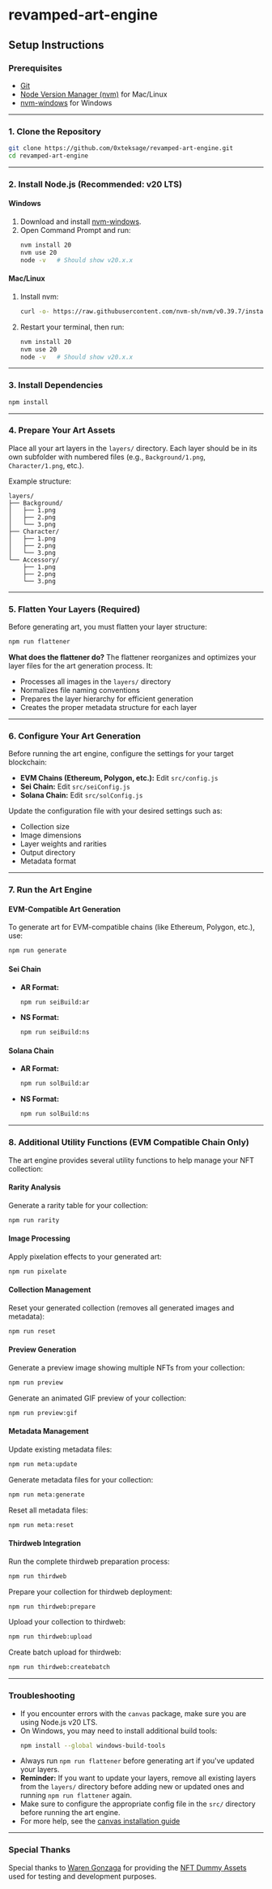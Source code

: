 # revamped-art-engine

## Setup Instructions

### Prerequisites
- [Git](https://git-scm.com/)
- [Node Version Manager (nvm)](https://github.com/nvm-sh/nvm) for Mac/Linux  
- [nvm-windows](https://github.com/coreybutler/nvm-windows) for Windows

---

### 1. Clone the Repository

```sh
git clone https://github.com/0xteksage/revamped-art-engine.git
cd revamped-art-engine
```

---

### 2. Install Node.js (Recommended: v20 LTS)

#### **Windows**
1. Download and install [nvm-windows](https://github.com/coreybutler/nvm-windows/releases).
2. Open Command Prompt and run:
   ```sh
   nvm install 20
   nvm use 20
   node -v   # Should show v20.x.x
   ```

#### **Mac/Linux**
1. Install nvm:
   ```sh
   curl -o- https://raw.githubusercontent.com/nvm-sh/nvm/v0.39.7/install.sh | bash
   ```
2. Restart your terminal, then run:
   ```sh
   nvm install 20
   nvm use 20
   node -v   # Should show v20.x.x
   ```

---

### 3. Install Dependencies

```sh
npm install
```

---

### 4. Prepare Your Art Assets

Place all your art layers in the `layers/` directory. Each layer should be in its own subfolder with numbered files (e.g., `Background/1.png`, `Character/1.png`, etc.).

Example structure:
```
layers/
├── Background/
│   ├── 1.png
│   ├── 2.png
│   └── 3.png
├── Character/
│   ├── 1.png
│   ├── 2.png
│   └── 3.png
└── Accessory/
    ├── 1.png
    ├── 2.png
    └── 3.png
```

---

### 5. Flatten Your Layers (Required)

Before generating art, you must flatten your layer structure:

```sh
npm run flattener
```

**What does the flattener do?**
The flattener reorganizes and optimizes your layer files for the art generation process. It:
- Processes all images in the `layers/` directory
- Normalizes file naming conventions
- Prepares the layer hierarchy for efficient generation
- Creates the proper metadata structure for each layer

---

### 6. Configure Your Art Generation

Before running the art engine, configure the settings for your target blockchain:

- **EVM Chains (Ethereum, Polygon, etc.):** Edit `src/config.js`
- **Sei Chain:** Edit `src/seiConfig.js`
- **Solana Chain:** Edit `src/solConfig.js`

Update the configuration file with your desired settings such as:
- Collection size
- Image dimensions
- Layer weights and rarities
- Output directory
- Metadata format

---

### 7. Run the Art Engine

#### EVM-Compatible Art Generation
To generate art for EVM-compatible chains (like Ethereum, Polygon, etc.), use:
```sh
npm run generate
```

#### Sei Chain
- **AR Format:**
  ```sh
  npm run seiBuild:ar
  ```
- **NS Format:**
  ```sh
  npm run seiBuild:ns
  ```

#### Solana Chain
- **AR Format:**
  ```sh
  npm run solBuild:ar
  ```
- **NS Format:**
  ```sh
  npm run solBuild:ns
  ```

---

### 8. Additional Utility Functions (EVM Compatible Chain Only)

The art engine provides several utility functions to help manage your NFT collection:

#### Rarity Analysis
Generate a rarity table for your collection:
```sh
npm run rarity
```

#### Image Processing
Apply pixelation effects to your generated art:
```sh
npm run pixelate
```

#### Collection Management
Reset your generated collection (removes all generated images and metadata):
```sh
npm run reset
```

#### Preview Generation
Generate a preview image showing multiple NFTs from your collection:
```sh
npm run preview
```

Generate an animated GIF preview of your collection:
```sh
npm run preview:gif
```

#### Metadata Management
Update existing metadata files:
```sh
npm run meta:update
```

Generate metadata files for your collection:
```sh
npm run meta:generate
```

Reset all metadata files:
```sh
npm run meta:reset
```

#### Thirdweb Integration
Run the complete thirdweb preparation process:
```sh
npm run thirdweb
```

Prepare your collection for thirdweb deployment:
```sh
npm run thirdweb:prepare
```

Upload your collection to thirdweb:
```sh
npm run thirdweb:upload
```

Create batch upload for thirdweb:
```sh
npm run thirdweb:createbatch
```

---

### Troubleshooting

- If you encounter errors with the `canvas` package, make sure you are using Node.js v20 LTS.
- On Windows, you may need to install additional build tools:
  ```sh
  npm install --global windows-build-tools
  ```
- Always run `npm run flattener` before generating art if you've updated your layers.
- **Reminder:** If you want to update your layers, remove all existing layers from the `layers/` directory before adding new or updated ones and running `npm run flattener` again.
- Make sure to configure the appropriate config file in the `src/` directory before running the art engine.
- For more help, see the [canvas installation guide](https://www.npmjs.com/package/canvas#compiling)

---

### Special Thanks

Special thanks to [Waren Gonzaga](https://github.com/warengonzaga) for providing the [NFT Dummy Assets](https://github.com/warengonzaga/nft-dummy-assets) used for testing and development purposes.
